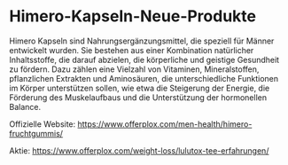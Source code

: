 # Himero-Kapseln-Neue-Produkte

Himero Kapseln sind Nahrungsergänzungsmittel, die speziell für Männer entwickelt wurden. Sie bestehen aus einer Kombination natürlicher Inhaltsstoffe, die darauf abzielen, die körperliche und geistige Gesundheit zu fördern. Dazu zählen eine Vielzahl von Vitaminen, Mineralstoffen, pflanzlichen Extrakten und Aminosäuren, die unterschiedliche Funktionen im Körper unterstützen sollen, wie etwa die Steigerung der Energie, die Förderung des Muskelaufbaus und die Unterstützung der hormonellen Balance.

Offizielle Website:
https://www.offerplox.com/men-health/himero-fruchtgummis/


Aktie:
https://www.offerplox.com/weight-loss/lulutox-tee-erfahrungen/
